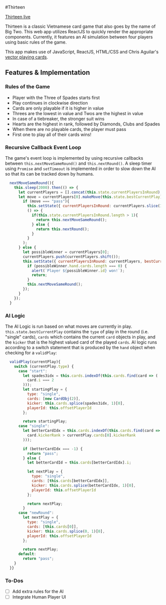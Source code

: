 #Thirteen

[Thirteen live][github_link]

[github_link]: http://jackietieu.github.io/Thirteen/root.html

Thirteen is a classic Vietnamese card game that also goes by the name of Big Two. This web app utilizes ReactJS to quickly render the appropriate components. Currently, it features an AI simulation between four players using basic rules of the game.

This app makes use of JavaScript, ReactJS, HTML/CSS and Chris Aguilar's [vector playing cards][card_link].

[card_link]: http://sourceforge.net/projects/vector-cards/

## Features & Implementation

### Rules of the Game

  - Player with the Three of Spades starts first
  - Play continues in clockwise direction
  - Cards are only playable if it is higher in value
  - Threes are the lowest in value and Twos are the highest in value
  - In case of a tiebreaker, the stronger suit wins
  - Hearts are the highest in rank, followed by Diamonds, Clubs and Spades
  - When there are no playable cards, the player must pass
  - First one to play all of their cards wins!

### Recursive Callback Event Loop

  The game's event loop is implemented by using recursive callbacks between `this.nextMoveSameRound()` and `this.nextRound()`. A sleep timer using `Promise` and `setTimeout` is implemented in order to slow down the AI so that its can be tracked down by humans.

  ```.js
    nextMoveSameRound(){
      this.sleep(2000).then(() => {
        let currentPlayers = [].concat(this.state.currentPlayersInRound);
        let move = currentPlayers[0].makeMove(this.state.bestCurrentPlay);
          if (move === "pass"){
            this.setState({ currentPlayersInRound: currentPlayers.slice(1, currentPlayers.length)},
            () => {
              if(this.state.currentPlayersInRound.length > 1){
                return this.nextMoveSameRound();
              } else {
                return this.nextRound();
              }
            }
          );
        } else {
          let possibleWinner = currentPlayers[0];
          currentPlayers.push(currentPlayers.shift());
          this.setState({ currentPlayersInRound: currentPlayers, bestCurrentPlay: move }, () => {
            if (possibleWinner.hand.cards.length === 0) {
              alert(`Player ${possibleWinner.id} won!`);
              return;
            }
            this.nextMoveSameRound();
          });
        }
      });
    }
  ```

### AI Logic

  The AI Logic is run based on what moves are currently in play. `this.state.bestCurrentPlay` contains the `type` of play in the round (i.e. "single" cards), `cards` which contains the current `card` objects in play, and the `kicker` that is the highest valued card of the played `cards`. AI logic runs according to a switch statement that is produced by the `hand` object when checking for a `validPlay`:

```.js
  validPlay(currentPlay){
    switch (currentPlay.type) {
      case "start":
        let spades3idx = this.cards.indexOf(this.cards.find(card => (
          card.i === 2
        )));
        let startingPlay = {
          type: "single",
          cards: [new CardObj(2)],
          kicker: this.cards.splice(spades3idx, 1)[0],
          playerId: this.offsetPlayerId
        };

        return startingPlay;
      case "single":
        let betterCardIdx = this.cards.indexOf(this.cards.find(card => (
          card.kickerRank > currentPlay.cards[0].kickerRank
        )));

        if (betterCardIdx === -1) {
          return "pass";
        } else {
          let betterCardId = this.cards[betterCardIdx].i;

          let nextPlay = {
            type: "single",
            cards: [this.cards[betterCardIdx]],
            kicker: this.cards.splice(betterCardIdx, 1)[0],
            playerId: this.offsetPlayerId
          };

          return nextPlay;
        }
      case "newRound":
        let nextPlay = {
          type: "single",
          cards: [this.cards[0]],
          kicker: this.cards.splice(0, 1)[0],
          playerId: this.offsetPlayerId
        };

        return nextPlay;
      default:
        return "pass";
    }
  }}
```

### To-Dos
 - [ ] Add extra rules for the AI
 - [ ] Integrate Human Player UI
